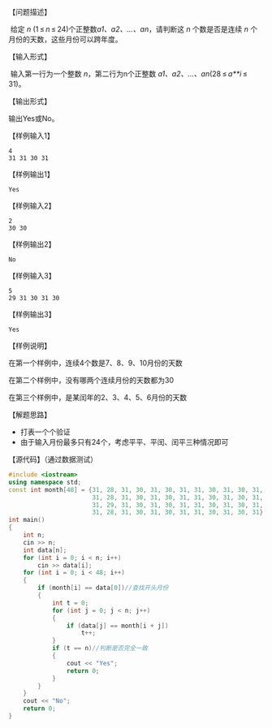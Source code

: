 【问题描述】

​    给定 *n* (1 ≤ *n* ≤ 24)个正整数*a1、a2、...、an*，请判断这 *n* 个数是否是连续 *n* 个月份的天数，这些月份可以跨年度。

【输入形式】

​    输入第一行为一个整数 *n*，第二行为n个正整数 *a1、a2、...、an*(28 ≤ *a**i* ≤ 31)。

【输出形式】

   输出Yes或No。

【样例输入1】

```
4
31 31 30 31
```

【样例输出1】

```
Yes
```

【样例输入2】

```
2
30 30
```

【样例输出2】

```
No
```

【样例输入3】

```
5
29 31 30 31 30
```

【样例输出3】

```
Yes
```

【样例说明】

在第一个样例中，连续4个数是7、8、9、10月份的天数

在第二个样例中，没有哪两个连续月份的天数都为30

在第三个样例中，是某闰年的2、3、4、5、6月份的天数

【解题思路】

+ 打表一个个验证
+ 由于输入月份最多只有24个，考虑平平、平闰、闰平三种情况即可

【源代码】（通过数据测试）

```c++
#include <iostream>
using namespace std;
const int month[48] = {31, 28, 31, 30, 31, 30, 31, 31, 30, 31, 30, 31,
                       31, 28, 31, 30, 31, 30, 31, 31, 30, 31, 30, 31,
                       31, 29, 31, 30, 31, 30, 31, 31, 30, 31, 30, 31,
                       31, 28, 31, 30, 31, 30, 31, 31, 30, 31, 30, 31};//按平平闰平打表
int main()
{
    int n;
    cin >> n;
    int data[n];
    for (int i = 0; i < n; i++)
        cin >> data[i];
    for (int i = 0; i < 48; i++)
    {
        if (month[i] == data[0])//查找开头月份
        {
            int t = 0;
            for (int j = 0; j < n; j++)
            {
                if (data[j] == month[i + j])
                    t++;
            }
            if (t == n)//判断是否完全一致
            {
                cout << "Yes";
                return 0;
            }
        }
    }
    cout << "No";
    return 0;
}
```

